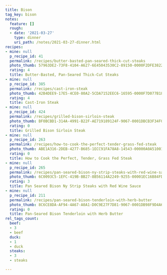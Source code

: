 ```yaml
---
title: Bison
tag_key: bison
notes:
  feature: []
  rough:
  - date: '2021-03-27'
    type: dinner
    uri_path: /notes/2021-03-27-dinner.html
recipes:
- mine: null
  p_recipe_id: 41
  permalink: /recipes/butter-basted-pan-seared-thick-cut-steaks
  photo_thumb: 57963DE2-73F8-4104-A627-6E45043530C2-89150-0000F2DFE3822090.jpg
  rating: 4
  title: Butter-Basted, Pan-Seared Thick-Cut Steaks
- mine: null
  p_recipe_id: 385
  permalink: /recipes/cast-iron-steak
  photo_thumb: 42B4DEE9-17E5-4CE0-80A2-5CDA7152EEC6-16595-0000F7D077B1846C.jpg
  rating: 4
  title: Cast-Iron Steak
- mine: null
  p_recipe_id: 424
  permalink: /recipes/grilled-bison-sirloin-steak
  photo_thumb: BF0BCBD1-314A-4991-B22F-AE719189124F-9067-0001DBCB3F34F0F7.jpg
  rating: 0
  title: Grilled Bison Sirloin Steak
- mine: null
  p_recipe_id: 263
  permalink: /recipes/how-to-cook-the-perfect-tender-grass-fed-steak
  photo_thumb: ABE1A316-2DEB-4277-B685-1ECC91FA78A8-14543-00000A0A51001070.jpg
  rating: 0
  title: How to Cook the Perfect, Tender, Grass Fed Steak
- mine: null
  p_recipe_id: 265
  permalink: /recipes/pan-seared-bison-ny-strip-steaks-with-red-wine-sauce
  photo_thumb: 6C0093C5-1EFC-419B-BB27-8B56114A2249-9255-00001EC16B84FD1E.jpg
  rating: 3
  title: Pan Seared Bison Ny Strip Steaks with Red Wine Sauce
- mine: null
  p_recipe_id: 211
  permalink: /recipes/pan-seared-bison-tenderloin-with-herb-butter
  photo_thumb: 8C6CE8DA-AF94-4A67-A0A1-D0C9E27F7D81-9067-0001DB98F9D4A65D.jpg
  rating: 0
  title: Pan-Seared Bison Tenderloin with Herb Butter
rel_tags_count:
  beef:
  - 3
  - beef
  duck:
  - 1
  - duck
  steaks:
  - 3
  - steaks

---
```

